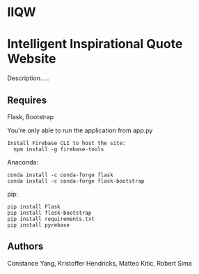 # IIQW
<h1>Intelligent Inspirational Quote Website</h1>


<p>
</p>
Description.....

## Requires
Flask, Bootstrap
<p>
You're only able to run the application from app.py
</p>

```
Install Firebase CLI to host the site:
  npm install -g firebase-tools
```

Anaconda:
```
conda install -c conda-forge flask
conda install -c conda-forge flask-bootstrap
```
pip:
```
pip install Flask
pip install flask-bootstrap
pip install requirements.txt
pip install pyrebase
```
## Authors
Constance Yang, Kristoffer Hendricks, Matteo Kitic, Robert Sima
